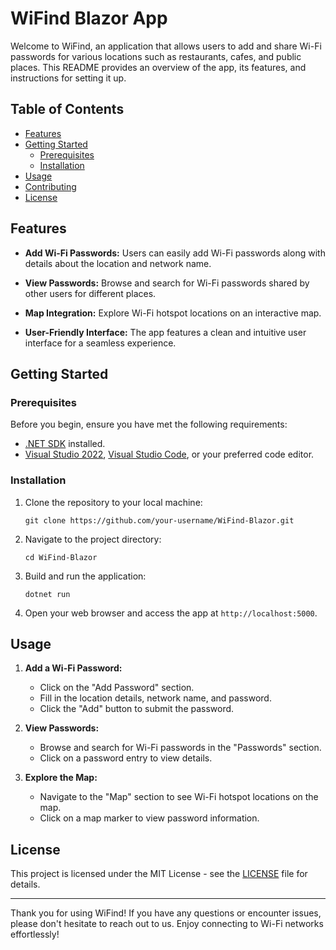 
# WiFind Blazor App

Welcome to WiFind, an application that allows users to add and share Wi-Fi passwords for various locations such as restaurants, cafes, and public places. 
This README provides an overview of the app, its features, and instructions for setting it up.

## Table of Contents

- [Features](#features)
- [Getting Started](#getting-started)
  - [Prerequisites](#prerequisites)
  - [Installation](#installation)
- [Usage](#usage)
- [Contributing](#contributing)
- [License](#license)

## Features

- **Add Wi-Fi Passwords:** Users can easily add Wi-Fi passwords along with details about the location and network name.

- **View Passwords:** Browse and search for Wi-Fi passwords shared by other users for different places.

- **Map Integration:** Explore Wi-Fi hotspot locations on an interactive map.

- **User-Friendly Interface:** The app features a clean and intuitive user interface for a seamless experience.

## Getting Started

### Prerequisites

Before you begin, ensure you have met the following requirements:

- [.NET SDK](https://dotnet.microsoft.com/download/dotnet) installed.
- [Visual Studio 2022](https://visualstudio.microsoft.com/vs/), [Visual Studio Code](https://code.visualstudio.com/), or your preferred code editor.

### Installation

1. Clone the repository to your local machine:

   ```shell
   git clone https://github.com/your-username/WiFind-Blazor.git
   ```

2. Navigate to the project directory:

   ```shell
   cd WiFind-Blazor
   ```

3. Build and run the application:

   ```shell
   dotnet run
   ```

4. Open your web browser and access the app at `http://localhost:5000`.

## Usage

1. **Add a Wi-Fi Password:**
   - Click on the "Add Password" section.
   - Fill in the location details, network name, and password.
   - Click the "Add" button to submit the password.

2. **View Passwords:**
   - Browse and search for Wi-Fi passwords in the "Passwords" section.
   - Click on a password entry to view details.

3. **Explore the Map:**
   - Navigate to the "Map" section to see Wi-Fi hotspot locations on the map.
   - Click on a map marker to view password information.


## License

This project is licensed under the MIT License - see the [LICENSE](LICENSE) file for details.

---

Thank you for using WiFind! If you have any questions or encounter issues, please don't hesitate to reach out to us. Enjoy connecting to Wi-Fi networks effortlessly!
